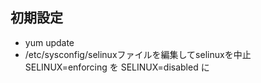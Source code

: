 ## 初期設定

* yum update
* /etc/sysconfig/selinuxファイルを編集してselinuxを中止 <br>
SELINUX=enforcing を SELINUX=disabled に
